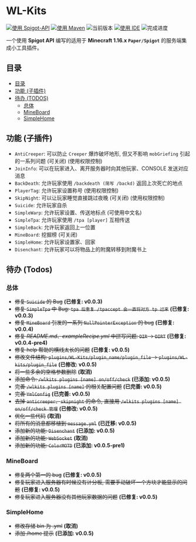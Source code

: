 # WL-Kits
[![使用 Spigot-API](https://img.shields.io/badge/使用-Spigot%20API-green)](https://hub.spigotmc.org/javadocs/bukkit/)
[![使用 Maven](https://img.shields.io/badge/使用-Maven-blue)](https://hub.spigotmc.org/javadocs/bukkit/)
![当前版本](https://img.shields.io/badge/当前版本-0.0.5-orange)
[![使用 IDE](https://img.shields.io/badge/使用%20IDE-JetBrains%20IntelliJ%20IDEA-red)](https://www.jetbrains.com/idea/)
![完成进度](https://img.shields.io/badge/完成进度-25%25-red)

一个使用 **Spigot API** 编写的适用于 **Minecraft 1.16.x `Paper/Spigot`** 的服务端集成小工具插件。

## 目录
- [目录](#目录)
- [功能 (子插件)](#功能-子插件)
- [待办 (TODOS)](#待办-todos)
  - [总体](#总体)
  - [MineBoard](#mineboard)
  - [SimpleHome](#simplehome)

## 功能 (子插件)
- `AntiCreeper`: 可以防止 `Creeper` 爆炸破坏地形, 但又不影响 `mobGriefing` 引起的一系列问题 (可关闭) (使用权限控制)
- `JoinInfo`: 可以在玩家进入、离开服务器时向其他玩家、CONSOLE 发送对应消息
- `BackDeath`: 允许玩家使用 `/backdeath (简写 /backd)` 返回上次死亡的地点
- `PlayerTag`: 允许玩家设置称号 (使用权限控制)
- `SkipNight`: 可以让玩家睡觉直接跳过夜晚 (可关闭) (使用权限控制)
- `Suicide`: 允许玩家自杀
- `SimpleWarp`: 允许玩家设置、传送地标点 (可使用中文名)
- `SimpleTpa`: 允许玩家使用 `/tpa [player]` 互相传送
- `SimpleBack`: 允许玩家返回上一位置
- `MineBoard`: 挖掘榜 (可关闭)
- `SimpleHome`: 允许玩家设置家、回家
- `Disenchant`: 允许玩家可以将物品上的附魔转移到附魔书上

## 待办 (Todos)
### 总体
- ~~修复 `Suicide` 的 Bug~~ **(已修复: v0.0.3)**
- ~~修复 `SimpleTpa` 中 Bug: `tpa 后重复 /tpaccept 会一直将对方 tp 过来`~~ **(已修复: v0.0.3)**
- ~~修复 `MineBoard` 引发的一系列 `NullPointerException` 的 bug~~ **(已修复: v0.0.4)**
- ~~修复 *README.md*、*exampleRecipe.yml* 中拼写问题: `DIR` -> `DIRT`~~ **(已修复: v0.0.4-pre4)**
- ~~修复 help 帮助的横线太长的问题~~ **(已修复: v0.0.5)**
- ~~修改文件结构: `plugins/WL-Kits/plugin_name/plugin_file` -> `plugins/WL-kits/plugin_file`~~ **(已修改: v0.0.5)**
- ~~将一些多余的空格参数删除~~ **(取消)**
- ~~添加命令: `/wlkits plugins [name] on/off/check`~~ **(已添加: v0.0.5)**
- ~~完善 `/wlkits plugins [name]` 的相关配置问题~~ **(已完善: v0.0.5)**
- ~~完善 `YmlConfig`~~ **(已完善: v0.0.5)**
- ~~去掉 `anticreeper`、`skipnight` 的命令, 直接用 `/wlkits plugins [name] on/off/check 管理`~~ **(已修改: v0.0.5)**
- ~~优化一些代码~~ **(取消)**
- ~~将所有的消息都移植到 `message.yml`~~ **(已迁移: v0.0.5)**
- ~~添加新的功能: `Disenchant`~~ **(已添加: v0.0.5)**
- ~~添加新的功能: `WebSocket`~~ **(取消)**
- ~~添加新的功能: `ColorMOTD`~~ **(已添加: v0.0.5-pre1)**
### MineBoard
- ~~修复两个第一的 bug~~ **(已修复: v0.0.5)**
- ~~修复玩家进入服务器有时候没有计分板, 需要手动破坏一个方块才能显示的问题~~ **(已修复: v0.0.5)**
- ~~修复玩家进入服务器没有其他玩家数据的问题~~ **(已修复: v0.0.5)**
### SimpleHome
- ~~修改存储 bin 为 .yml~~ **(取消)**
- ~~添加 /home 提示~~ **(已添加: v0.0.5)**
